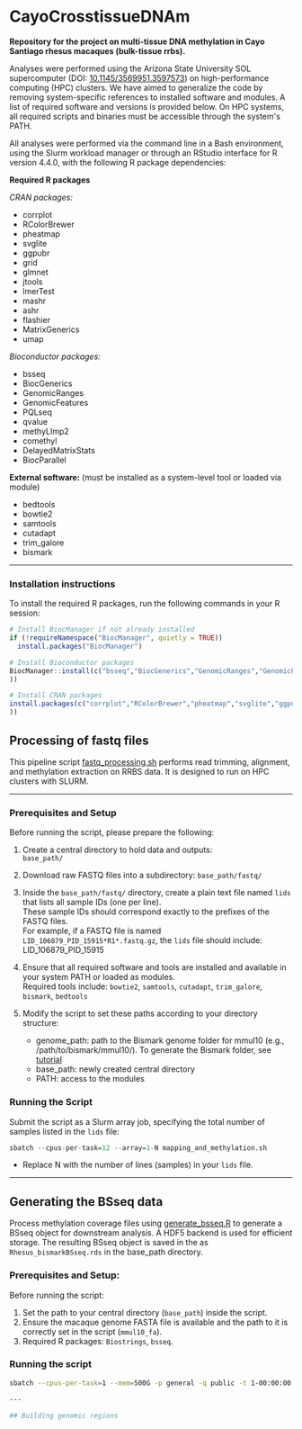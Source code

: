 # CayoCrosstissueDNAm
**Repository for the project on multi-tissue DNA methylation in Cayo Santiago rhesus macaques (bulk-tissue rrbs).**

Analyses were performed using the Arizona State University SOL supercomputer (DOI: [10.1145/3569951.3597573](https://doi.org/10.1145/3569951.3597573)) on high-performance computing (HPC) clusters. We have aimed to generalize the code by removing system-specific references to installed software and modules. A list of required software and versions is provided below. On HPC systems, all required scripts and binaries must be accessible through the system's PATH.

All analyses were performed via the command line in a Bash environment, using the Slurm workload manager or through an RStudio interface for R version 4.4.0, with the following R package dependencies:

**Required R packages**

*CRAN packages:*
- corrplot  
- RColorBrewer  
- pheatmap  
- svglite  
- ggpubr  
- grid  
- glmnet  
- jtools  
- lmerTest  
- mashr  
- ashr  
- flashier  
- MatrixGenerics  
- umap  

*Bioconductor packages:*
- bsseq  
- BiocGenerics  
- GenomicRanges  
- GenomicFeatures  
- PQLseq  
- qvalue  
- methyLImp2  
- comethyl  
- DelayedMatrixStats  
- BiocParallel  

**External software:** (must be installed as a system-level tool or loaded via module)
- bedtools
- bowtie2  
- samtools  
- cutadapt  
- trim_galore  
- bismark 

---

### Installation instructions

To install the required R packages, run the following commands in your R session:

```r
# Install BiocManager if not already installed
if (!requireNamespace("BiocManager", quietly = TRUE))
  install.packages("BiocManager")

# Install Bioconductor packages
BiocManager::install(c("bsseq","BiocGenerics","GenomicRanges","GenomicFeatures","PQLseq","qvalue","methyLImp2","comethyl","DelayedMatrixStats","BiocParallel"
))

# Install CRAN packages
install.packages(c("corrplot","RColorBrewer","pheatmap","svglite","ggpubr","grid","glmnet","jtools","lmerTest","mashr","ashr","flashier","MatrixGenerics","umap"
))
```

## Processing of fastq files

This pipeline script [fastq_processing.sh](https://github.com/BaptisteSadoughi/CayoCrosstissueDNAm/blob/main/Bioinformatic%20and%20R%20scripts/fastq_processing.sh) performs read trimming, alignment, and methylation extraction on RRBS data. It is designed to run on HPC clusters with SLURM.

---

### Prerequisites and Setup

Before running the script, please prepare the following:

1. Create a central directory to hold data and outputs:  
   `base_path/`

2. Download raw FASTQ files into a subdirectory:
   `base_path/fastq/`

3. Inside the `base_path/fastq/` directory, create a plain text file named `lids` that lists all sample IDs (one per line).  
   These sample IDs should correspond exactly to the prefixes of the FASTQ files.  
   For example, if a FASTQ file is named `LID_106879_PID_15915*R1*.fastq.gz`, the `lids` file should include:  
   LID_106879_PID_15915

4. Ensure that all required software and tools are installed and available in your system PATH or loaded as modules.  
   Required tools include: `bowtie2`, `samtools`, `cutadapt`, `trim_galore`, `bismark`, `bedtools`  

5. Modify the script to set these paths according to your directory structure:
   - genome_path: path to the Bismark genome folder for mmul10 (e.g., /path/to/bismark/mmul10/). To generate the Bismark folder, see [tutorial](https://felixkrueger.github.io/Bismark/bismark/genome_preparation/) 
   - base_path: newly created central directory  
   - PATH: access to the modules

### Running the Script

Submit the script as a Slurm array job, specifying the total number of samples listed in the `lids` file:

```r
sbatch --cpus-per-task=12 --array=1-N mapping_and_methylation.sh
```

- Replace N with the number of lines (samples) in your `lids` file.  

---

## Generating the BSseq data

Process methylation coverage files using [generate_bsseq.R](https://github.com/BaptisteSadoughi/CayoCrosstissueDNAm/blob/main/Bioinformatic%20and%20R%20scripts/generate_bsseq.R) to generate a BSseq object for downstream analysis. A HDF5 backend is used for efficient storage. The resulting BSseq object is saved in the  as `Rhesus_bismarkBSseq.rds` in the base_path directory.

### Prerequisites and Setup:
Before running the script:

1. Set the path to your central directory (`base_path`) inside the script.
2. Ensure the macaque genome FASTA file is available and the path to it is correctly set in the script (`mmul10_fa`).
3. Required R packages: `Biostrings`, `bsseq`.

### Running the script

```bash
sbatch --cpus-per-task=1 --mem=500G -p general -q public -t 1-00:00:00 /path/to/generate_bsseq.R

---

## Building genomic regions
